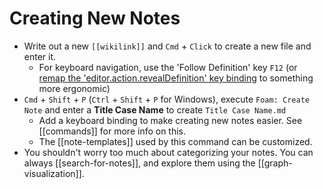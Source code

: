 # Creating New Notes

- Write out a new `[[wikilink]]` and `Cmd` + `Click` to create a new file and enter it.
  - For keyboard navigation, use the 'Follow Definition' key `F12` (or [remap the 'editor.action.revealDefinition' key binding](https://code.visualstudio.com/docs/getstarted/keybindings) to something more ergonomic)
- `Cmd` + `Shift` + `P` (`Ctrl` + `Shift` + `P` for Windows), execute `Foam: Create Note` and enter a **Title Case Name** to create `Title Case Name.md`
  - Add a keyboard binding to make creating new notes easier. See [[commands]] for more info on this.
  - The [[note-templates]] used by this command can be customized.
- You shouldn't worry too much about categorizing your notes. You can always [[search-for-notes]], and explore them using the [[graph-visualization]].

